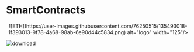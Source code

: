 # SmartContracts

<p align="center">
        ![ETH](https://user-images.githubusercontent.com/76250515/135493018-1f393013-9f78-4a68-98ab-6e90d44c5834.png) alt="logo" width="125"/>
    </a>
    

<p/>

![download](https://user-images.githubusercontent.com/76250515/135490126-99c201c8-c565-4a14-b1c9-636bde637e43.png)
